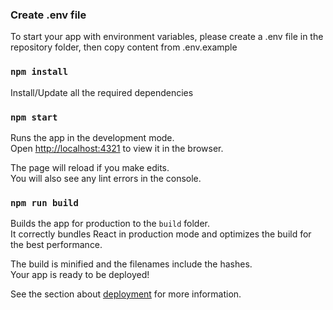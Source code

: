 ### Create .env file
To start your app with environment variables, please create a .env file in the repository folder, then copy content from .env.example 

### `npm install`
Install/Update all the required dependencies

### `npm start`
Runs the app in the development mode.<br />
Open [http://localhost:4321](http://localhost:4321) to view it in the browser.

The page will reload if you make edits.<br />
You will also see any lint errors in the console.

### `npm run build`

Builds the app for production to the `build` folder.<br />
It correctly bundles React in production mode and optimizes the build for the best performance.

The build is minified and the filenames include the hashes.<br />
Your app is ready to be deployed!

See the section about [deployment](https://facebook.github.io/create-react-app/docs/deployment) for more information.
